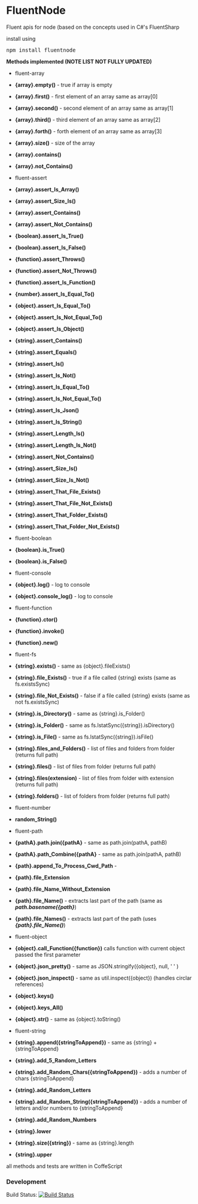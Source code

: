 FluentNode
==========

Fluent apis for node (based on the concepts used in C#'s FluentSharp

install using
<pre>npm install fluentnode</pre>

**Methods implemented (NOTE LIST NOT FULLY UPDATED)**

* fluent-array
 * **{array}.empty()**  - true if array is empty
 * **{array}.first()**  - first element of an array same as array[0]
 * **{array}.second()** - second element of an array same as array[1]
 * **{array}.third()**  - third element of an array same as array[2]
 * **{array}.forth()**  - forth element of an array same as array[3]
 * **{array}.size()**   - size  of the array
 * **{array}.contains()**
 * **{array}.not_Contains()**

* fluent-assert
 * **{array}.assert_Is_Array()**
 * **{array}.assert_Size_Is()**
 * **{array}.assert_Contains()**
 * **{array}.assert_Not_Contains()**

 * **{boolean}.assert_Is_True()**
 * **{boolean}.assert_Is_False()**

 * **{function}.assert_Throws()**
 * **{function}.assert_Not_Throws()**
 * **{function}.assert_Is_Function()**

 * **{number}.assert_Is_Equal_To()**

 * **{object}.assert_Is_Equal_To()**
 * **{object}.assert_Is_Not_Equal_To()**
 * **{object}.assert_Is_Object()**

 * **{string}.assert_Contains()**
 * **{string}.assert_Equals()**
 * **{string}.assert_Is()**
 * **{string}.assert_Is_Not()**
 * **{string}.assert_Is_Equal_To()**
 * **{string}.assert_Is_Not_Equal_To()**
 * **{string}.assert_Is_Json()**
 * **{string}.assert_Is_String()**
 * **{string}.assert_Length_Is()**
 * **{string}.assert_Length_Is_Not()**
 * **{string}.assert_Not_Contains()**
 * **{string}.assert_Size_Is()**
 * **{string}.assert_Size_Is_Not()**
 * **{string}.assert_That_File_Exists()**
 * **{string}.assert_That_File_Not_Exists()**
 * **{string}.assert_That_Folder_Exists()**
 * **{string}.assert_That_Folder_Not_Exists()**

* fluent-boolean
 * **{boolean}.is_True()**
 * **{boolean}.is_False()**

* fluent-console
 * **{object}.log()**          - log to console
 * **{object}.console_log()**  - log to console

* fluent-function
 * **{function}.ctor()**
 * **{function}.invoke()**
 * **{function}.new()**
 
* fluent-fs
 * **{string}.exists()**            - same as {object}.fileExists()
 * **{string}.file_Exists()**       - true if a file called {string} exists (same as fs.existsSync)
 * **{string}.file_Not_Exists()**   - false if a file called {string} exists (same as not fs.existsSync)
 * **{string}.is_Directory()**      - same as {string}.is_Folder()
 * **{string}.is_Folder()**         - same as fs.lstatSync({string}).isDirectory()
 * **{string}.is_File()**           - same as fs.lstatSync({string}).isFile()
 * **{string}.files_and_Folders()** - list of files and folders from folder (returns full path)
 * **{string}.files()**             - list of files from folder (returns full path)
 * **{string}.files(extension)**    - list of files from folder with extension (returns full path)
 * **{string}.folders()**           - list of folders from folder (returns full path)

* fluent-number
 * **random_String()**

* fluent-path
 * **{pathA}.path.join({pathA}**   - same as path.join(pathA, pathB)
 * **{pathA}.path_Combine({pathA}** - same as path.join(pathA, pathB)
 * **{path}.append_To_Process_Cwd_Path** -
 * **{path}.file_Extension**
 * **{path}.file_Name_Without_Extension**
 * **{path}.file_Name()** - extracts last part of the path (same as ***path.basename({path}***)
 * **{path}.file_Names()** - extracts last part of the path (uses ***{path}.file_Name()***)

* fluent-object
 * **{object}.call_Function({function})** calls function with current object passed the first parameter
 * **{object}.json_pretty()**  - same as JSON.stringify({object}, null, ' ' )
 * **{object}.json_inspect()** - same as util.inspect({object})   (handles circlar references)
 * **{object}.keys()**
 * **{object}.keys_All()**
 * **{object}.str()**          - same as {object}.toString()
 
 * fluent-string
 * **{string}.append({stringToAppend})**              - same as {string} + {stringToAppend}
 * **{string}.add_5_Random_Letters**
 * **{string}.add_Random_Chars({stringToAppend})**    - adds a number of chars {stringToAppend}
 * **{string}.add_Random_Letters**
 * **{string}.add_Random_String({stringToAppend})**   - adds a number of letters and/or numbers to {stringToAppend}
 * **{string}.add_Random_Numbers**
 * **{string}.lower**
 * **{string}.size({string})**                        - same as {string}.length
 * **{string}.upper**

all methods and tests are written in CoffeScript

### Development

Build Status: [![Build Status](https://travis-ci.org/o2platform/fluentnode.svg?branch=master)](https://travis-ci.org/o2platform/fluentnode)
